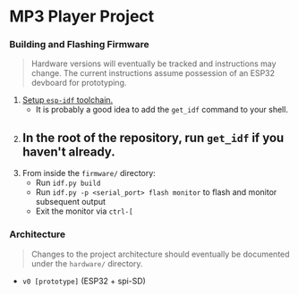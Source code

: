 # MP3 Player Project
### Building and Flashing Firmware
> Hardware versions will eventually be tracked and instructions may change. The current instructions assume possession of an ESP32 devboard for prototyping. 
1. [Setup `esp-idf` toolchain.](https://docs.espressif.com/projects/esp-idf/en/stable/esp32/get-started/linux-macos-setup.html#get-started-linux-macos-first-steps)
    - It is probably a good idea to add the `get_idf` command to your shell. 
2. In the root of the repository, run `get_idf` if you haven't already. 
    - 
3. From inside the `firmware/` directory: 
    - Run `idf.py build`
    - Run `idf.py -p <serial_port> flash monitor` to flash and monitor subsequent output
    - Exit the monitor via `ctrl-[`

### Architecture
> Changes to the project architecture should eventually be documented under the `hardware/` directory. 
- `v0 [prototype]` (ESP32 + spi-SD)